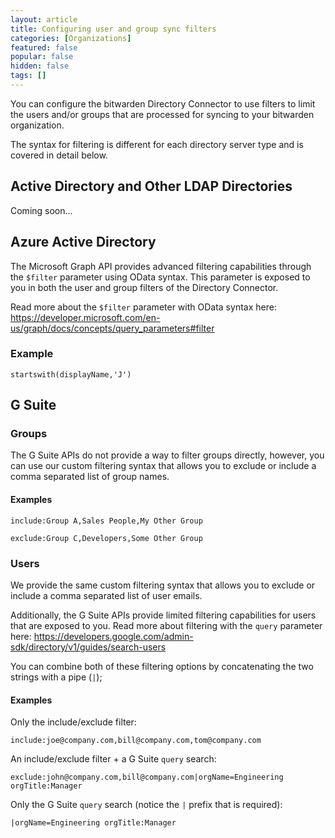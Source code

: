 ```yaml
---
layout: article
title: Configuring user and group sync filters
categories: [Organizations]
featured: false
popular: false
hidden: false
tags: []
---
```


You can configure the bitwarden Directory Connector to use filters to limit the users and/or groups that are processed for syncing to your bitwarden organization.

The syntax for filtering is different for each directory server type and is covered in detail below.

## Active Directory and Other LDAP Directories

Coming soon...

## Azure Active Directory

The Microsoft Graph API provides advanced filtering capabilities through the `$filter` parameter using OData syntax. This parameter is exposed to you in both the user and group filters of the Directory Connector.

Read more about the `$filter` parameter with OData syntax here: <https://developer.microsoft.com/en-us/graph/docs/concepts/query_parameters#filter>

### Example

```
startswith(displayName,'J')
```

## G Suite

### Groups

The G Suite APIs do not provide a way to filter groups directly, however, you can use our custom filtering syntax that allows you to exclude or include a comma separated list of group names.

#### Examples

```
include:Group A,Sales People,My Other Group
```

```
exclude:Group C,Developers,Some Other Group
```

### Users

We provide the same custom filtering syntax that allows you to exclude or include a comma separated list of user emails.

Additionally, the G Suite APIs provide limited filtering capabilities for users that are exposed to you. Read more about filtering with the `query` parameter here: <https://developers.google.com/admin-sdk/directory/v1/guides/search-users>

You can combine both of these filtering options by concatenating the two strings with a pipe (`|`);

#### Examples

Only the include/exclude filter:

```
include:joe@company.com,bill@company.com,tom@company.com
```

An include/exclude filter + a G Suite `query` search:

```
exclude:john@company.com,bill@company.com|orgName=Engineering orgTitle:Manager
```

Only the G Suite `query` search (notice the `|` prefix that is required):

```
|orgName=Engineering orgTitle:Manager
```
